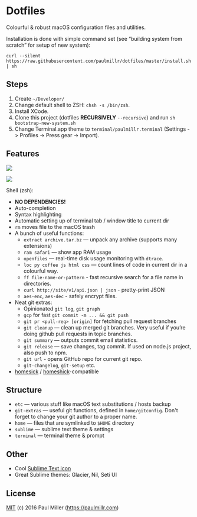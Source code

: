 # Dotfiles
Colourful & robust macOS configuration files and utilities.

Installation is done with simple command set (see “building system from scratch” for setup of new system):

```
curl --silent https://raw.githubusercontent.com/paulmillr/dotfiles/master/install.sh | sh
```

## Steps

1. Create `~/Developer/`
2. Change default shell to ZSH: `chsh -s /bin/zsh`.
3. Install XCode.
4. Clone this project (dotfiles **RECURSIVELY** `--recursive`) and run `sh bootstrap-new-system.sh`
5. Change Terminal.app theme to `terminal/paulmillr.terminal` (Settings -> Profiles -> Press gear -> Import).


## Features

![](https://cloud.githubusercontent.com/assets/574696/3210643/80f11554-eed7-11e3-8c8f-5509bc304fc7.png)

![](https://cloud.githubusercontent.com/assets/574696/3210642/7ecc9a00-eed7-11e3-9357-27c2a8576f80.png)

Shell (zsh):

* **NO DEPENDENCIES!**
* Auto-completion
* Syntax highlighting
* Automatic setting up of terminal tab / window title to current dir
* `rm` moves file to the macOS trash
* A bunch of useful functions:
    * `extract archive.tar.bz` — unpack any archive (supports many extensions)
    * `ram safari` — show app RAM usage
    * `openfiles` — real-time disk usage monitoring with `dtrace`.
    * `loc py coffee js html css` — count lines of code
    in current dir in a colourful way.
    * `ff file-name-or-pattern` - fast recursive search for a file name in directories.
    * `curl http://site/v1/api.json | json` - pretty-print JSON
    * `aes-enc`, `aes-dec` - safely encrypt files.
* Neat git extras:
    * Opinionated `git log`, `git graph`
    * `gcp` for fast `git commit -m ... && git push`
    * `git pr <pull-req> [origin]` for fetching pull request branches
    * `git cleanup` — clean up merged git branches. Very useful if
    you’re doing github pull requests in topic branches.
    * `git summary` — outputs commit email statistics.
    * `git release` — save changes, tag commit. If used on node.js project, also push to npm.
    * `git url` - opens GitHub repo for current git repo.
    * `git-changelog`, `git-setup` etc.
* [homesick](https://github.com/technicalpickles/homesick) /
  [homeshick](https://github.com/andsens/homeshick)-compatible

## Structure
* `etc` — various stuff like macOS text substitutions / hosts backup
* `git-extras` — useful git functions, defined in `home/gitconfig`. Don't forget to change your git author to a proper name.
* `home` — files that are symlinked to `$HOME` directory
* `sublime` — sublime text theme & settings
* `terminal` — terminal theme & prompt

## Other

- Cool [Sublime Text icon](https://dribbble.com/shots/1840393-Sublime-Text-Yosemite-Icon?list=searches&tag=sublime_text)
- Great Sublime themes: Glacier, Nil, Seti UI

## License

[MIT](https://github.com/paulmillr/mit) (c) 2016 Paul Miller (https://paulmillr.com)
